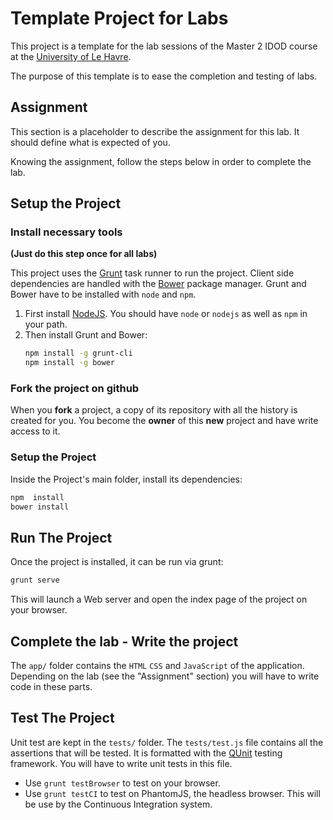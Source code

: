 # Template Project for Labs

This project is a template for the lab sessions of the Master 2 IDOD course at the [University of Le Havre](https://www.univ-lehavre.fr).

The purpose of this template is to ease the completion and testing of labs.



## Assignment


This section is a placeholder to describe the assignment for this lab.  It should define what is expected of you.


Knowing the assignment, follow the steps below in order to complete the lab.

## Setup the Project


### Install necessary tools

**(Just do this step once for all labs)**

This project uses the [Grunt](http://gruntjs.com/) task runner to run the project. Client side dependencies are handled with the  [Bower](http://bower.io/)  package manager. Grunt and Bower have to be installed with `node` and `npm`.

1.  First install <a href="https://nodejs.org/en/download/">NodeJS</a>. You should have `node` or `nodejs` as well as `npm` in your path.  
2.  Then install Grunt and Bower:</p>
    ```sh
    npm install -g grunt-cli
    npm install -g bower
    ```

### Fork the project on github

When you **fork** a project, a copy of its repository with all the history is created for you. You become the **owner** of this **new** project and have write access to it.


### Setup the Project

Inside the Project's main folder, install its dependencies:
```sh
npm  install
bower install
```

## Run The Project

Once the project is installed, it can be run via grunt:

```sh
grunt serve
```

This will launch a Web server and open the index page of the project on your browser.


## Complete the lab - Write the project

The `app/` folder contains the `HTML` `CSS` and `JavaScript` of the application. Depending on the lab (see the "Assignment" section) you will have to write code in these parts.

## Test The Project

Unit test are kept in the `tests/` folder. The `tests/test.js` file contains all the assertions that will be tested. It is formatted with the [QUnit](https://qunitjs.com/)  testing framework. You will have to write unit tests in this file.

- Use `grunt testBrowser` to test on your browser.
- Use `grunt testCI` to test on PhantomJS, the headless browser. This will be use by the Continuous Integration system.

